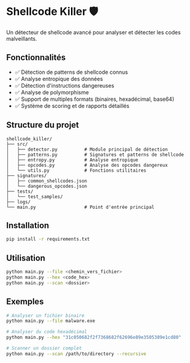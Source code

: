 # Shellcode Killer 🛡️

Un détecteur de shellcode avancé pour analyser et détecter les codes malveillants.

## Fonctionnalités

- ✅ Détection de patterns de shellcode connus
- ✅ Analyse entropique des données
- ✅ Détection d'instructions dangereuses
- ✅ Analyse de polymorphisme
- ✅ Support de multiples formats (binaires, hexadécimal, base64)
- ✅ Système de scoring et de rapports détaillés

## Structure du projet

```
shellcode_killer/
├── src/
│   ├── detector.py          # Module principal de détection
│   ├── patterns.py          # Signatures et patterns de shellcode
│   ├── entropy.py           # Analyse entropique
│   ├── opcodes.py           # Analyse des opcodes dangereux
│   └── utils.py             # Fonctions utilitaires
├── signatures/
│   ├── common_shellcodes.json
│   └── dangerous_opcodes.json
├── tests/
│   └── test_samples/
├── logs/
└── main.py                  # Point d'entrée principal
```

## Installation

```bash
pip install -r requirements.txt
```

## Utilisation

```bash
python main.py --file <chemin_vers_fichier>
python main.py --hex <code_hex>
python main.py --scan <dossier>
```

## Exemples

```bash
# Analyser un fichier binaire
python main.py --file malware.exe

# Analyser du code hexadécimal
python main.py --hex "31c050682f2f7368682f62696e89e3505389e1cd80"

# Scanner un dossier complet
python main.py --scan /path/to/directory --recursive
``` 
